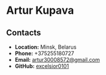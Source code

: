 # Artur Kupava
## Contacts
* __Location:__ Minsk, Belarus
* __Phone:__ +375255180727
* __Email:__ artur30008572@gmail.com
* __GitHub:__ [excelsior0101](https://github.com/excelsior0101)